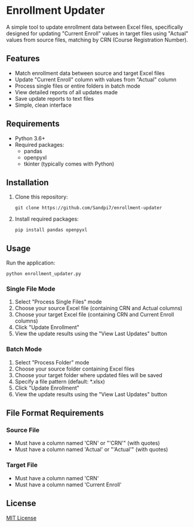 # Enrollment Updater

A simple tool to update enrollment data between Excel files, specifically designed for updating "Current Enroll" values in target files using "Actual" values from source files, matching by CRN (Course Registration Number).

## Features

- Match enrollment data between source and target Excel files
- Update "Current Enroll" column with values from "Actual" column 
- Process single files or entire folders in batch mode
- View detailed reports of all updates made
- Save update reports to text files
- Simple, clean interface

## Requirements

- Python 3.6+
- Required packages:
  - pandas
  - openpyxl
  - tkinter (typically comes with Python)

## Installation

1. Clone this repository:
   ```
   git clone https://github.com/Sandpi7/enrollment-updater
   ```

2. Install required packages:
   ```
   pip install pandas openpyxl
   ```

## Usage

Run the application:
```
python enrollment_updater.py
```

### Single File Mode

1. Select "Process Single Files" mode
2. Choose your source Excel file (containing CRN and Actual columns)
3. Choose your target Excel file (containing CRN and Current Enroll columns)
4. Click "Update Enrollment"
5. View the update results using the "View Last Updates" button

### Batch Mode

1. Select "Process Folder" mode
2. Choose your source folder containing Excel files
3. Choose your target folder where updated files will be saved
4. Specify a file pattern (default: *.xlsx)
5. Click "Update Enrollment"
6. View the update results using the "View Last Updates" button

## File Format Requirements

### Source File
- Must have a column named 'CRN' or "'CRN'" (with quotes)
- Must have a column named 'Actual' or "'Actual'" (with quotes)

### Target File
- Must have a column named 'CRN'
- Must have a column named 'Current Enroll'

## License

[MIT License](LICENSE)
